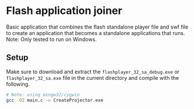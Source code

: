 # Flash application joiner

Basic application that combines the flash standalone player file and swf file to create an application that becomes a standalone applications that runs. Note: Only tested to run on Windows.

## Setup

Make sure to download and extract the `flashplayer_32_sa_debug.exe` or `flashplayer_32_sa.exe` file in the current directory and compile with the following.

```bash
# Note: using mingw32/cygwin
gcc -O2 main.c -o CreateProjector.exe
```

